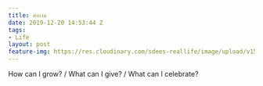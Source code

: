 ```yaml
---
title: คำถาม
date: 2019-12-20 14:53:44 Z
tags:
- Life
layout: post
feature-img: https://res.cloudinary.com/sdees-reallife/image/upload/v1555658919/sample_feature_img.png
---
```


How can I grow? / What can I give? / What can I celebrate?

<i class="fa fa-child" style="color:plum"></i>
